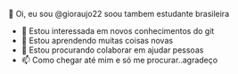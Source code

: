 👋 Oi, eu sou @gioraujo22 soou tambem estudante brasileira
- 👀 Estou interessada em novos conhecimentos do git
- 🌱 Estou aprendendo muitas coisas novas
- 💞️ Estou procurando colaborar em ajudar pessoas
- 📫 Como chegar até mim e só me procurar..agradeço
